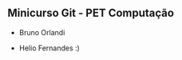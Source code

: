 Minicurso Git - PET Computação
--------------------------------

* Bruno Orlandi














* Helio Fernandes :)
























